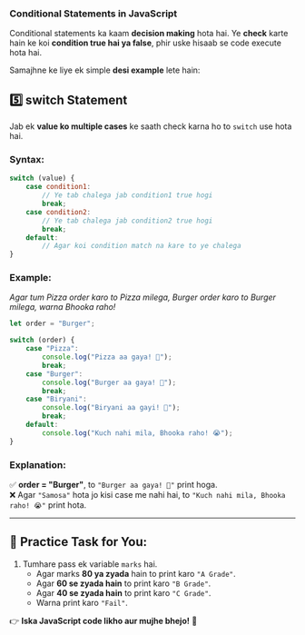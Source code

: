 ### **Conditional Statements in JavaScript**  

Conditional statements ka kaam **decision making** hota hai. Ye **check** karte hain ke koi **condition true hai ya false**, phir uske hisaab se code execute hota hai.  

Samajhne ke liye ek simple **desi example** lete hain:  

## **5️⃣ switch Statement**  
Jab ek **value ko multiple cases** ke saath check karna ho to `switch` use hota hai.

### **Syntax:**
```js
switch (value) {
    case condition1:
        // Ye tab chalega jab condition1 true hogi
        break;
    case condition2:
        // Ye tab chalega jab condition2 true hogi
        break;
    default:
        // Agar koi condition match na kare to ye chalega
}
```

### **Example:**  
_Agar tum Pizza order karo to Pizza milega, Burger order karo to Burger milega, warna Bhooka raho!_  

```js
let order = "Burger";

switch (order) {
    case "Pizza":
        console.log("Pizza aa gaya! 🍕");
        break;
    case "Burger":
        console.log("Burger aa gaya! 🍔");
        break;
    case "Biryani":
        console.log("Biryani aa gayi! 🍛");
        break;
    default:
        console.log("Kuch nahi mila, Bhooka raho! 😭");
}
```

### **Explanation:**  
✅ **order = "Burger"**, to `"Burger aa gaya! 🍔"` print hoga.  
❌ Agar `"Samosa"` hota jo kisi case me nahi hai, to `"Kuch nahi mila, Bhooka raho! 😭"` print hota.

---


## **🎯 Practice Task for You:**
1. Tumhare pass ek variable `marks` hai.  
   - Agar marks **80 ya zyada** hain to print karo `"A Grade"`.  
   - Agar **60 se zyada hain** to print karo `"B Grade"`.  
   - Agar **40 se zyada hain** to print karo `"C Grade"`.  
   - Warna print karo `"Fail"`.  

👉 **Iska JavaScript code likho aur mujhe bhejo!** 🚀
